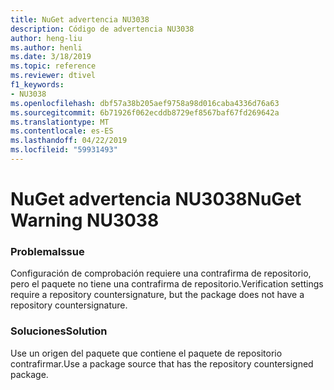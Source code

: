 ```yaml
---
title: NuGet advertencia NU3038
description: Código de advertencia NU3038
author: heng-liu
ms.author: henli
ms.date: 3/18/2019
ms.topic: reference
ms.reviewer: dtivel
f1_keywords:
- NU3038
ms.openlocfilehash: dbf57a38b205aef9758a98d016caba4336d76a63
ms.sourcegitcommit: 6b71926f062ecddb8729ef8567baf67fd269642a
ms.translationtype: MT
ms.contentlocale: es-ES
ms.lasthandoff: 04/22/2019
ms.locfileid: "59931493"
---
```

# <a name="nuget-warning-nu3038"></a><span data-ttu-id="d1d1c-103">NuGet advertencia NU3038</span><span class="sxs-lookup"><span data-stu-id="d1d1c-103">NuGet Warning NU3038</span></span>

### <a name="issue"></a><span data-ttu-id="d1d1c-104">Problema</span><span class="sxs-lookup"><span data-stu-id="d1d1c-104">Issue</span></span>

<span data-ttu-id="d1d1c-105">Configuración de comprobación requiere una contrafirma de repositorio, pero el paquete no tiene una contrafirma de repositorio.</span><span class="sxs-lookup"><span data-stu-id="d1d1c-105">Verification settings require a repository countersignature, but the package does not have a repository countersignature.</span></span>


### <a name="solution"></a><span data-ttu-id="d1d1c-106">Soluciones</span><span class="sxs-lookup"><span data-stu-id="d1d1c-106">Solution</span></span>

<span data-ttu-id="d1d1c-107">Use un origen del paquete que contiene el paquete de repositorio contrafirmar.</span><span class="sxs-lookup"><span data-stu-id="d1d1c-107">Use a package source that has the repository countersigned package.</span></span>  